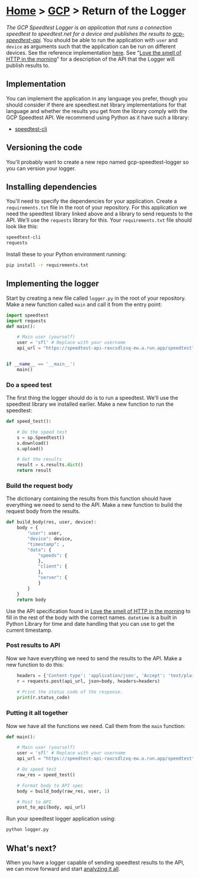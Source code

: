 [Home](../) > [GCP](index) > Return of the Logger
=======================================================
_The GCP Speedtest Logger is an application that runs a connection speedtest to speedtest.net for a device and publishes the results to [gcp-speedtest-api](love-the-smell-of-http)._ 
You should be able to run the application with `user` and `device` as arguments such that the application can be run on different devices.
See the reference implementation [here](https://github.com/cx-cloud-101/gcp-speedtest-logger).
See "[Love the smell of HTTP in the morning](love-the-smell-of-http)" for a description of the API that the Logger will publish results to.

Implementation
------------------------
You can implement the application in any language you prefer, though you should consider if there are speedtest.net library implementations for 
that language and whether the results you get from the library comply with the GCP Speedtest API. We recommend using Python as it have such a library:

* [speedtest-cli](https://github.com/sivel/speedtest-cli)


Versioning the code
-------------------
You'll probably want to create a new repo named gcp-speedtest-logger so you can version your logger.

Installing dependencies
-----------------------
You'll need to specify the dependencies for your application. Create a `requirements.txt` file in the root of your repository. For this application we 
need the speedtest library linked above and a library to send requests to the API. We'll use the `requests` library for this. Your 
`requirements.txt` file should look like this:

```bash
speedtest-cli
requests
```

Install these to your Python environment running: 

```bash
pip install -r requirements.txt
```

Implementing the logger
-----------------------
Start by creating a new file called `logger.py` in the root of your repository. Make a new function called `main` and call it from the entry point:

```python
import speedtest
import requests
def main():

    # Main user (yourself)
    user = 'sfl' # Replace with your username
    api_url = "https://speedtest-api-raxcsdlzxq-ew.a.run.app/speedtest" # Replace with your API URL


if __name__ == '__main__':
    main()
```

### Do a speed test
The first thing the logger should do is to run a speedtest. We'll use the speedtest library we installed earlier. Make a new function to
run the speedtest:

```python
def speed_test():

    # Do the speed test
    s = sp.Speedtest()
    s.download()
    s.upload()

    # Get the results
    result = s.results.dict()
    return result
```

### Build the request body
The dictionary containing the results from this function should have everything we need to send to the API. Make a new function to build the 
request body from the results.

```python
def build_body(res, user, device):
    body = { 
        "user": user,
        "device": device,
        "timestamp": ,
        "data": {
            "speeds": {
            },
            "client": {
            },
            "server": {
            }
        }
    }
    return body
```

Use the API specification found in [Love the smell of HTTP in the morning](love-the-smell-of-http) to fill in the rest of the body with the correct names.
`datetime` is a built in Python Library for time and date handling that you can use to get the current timestamp.

### Post results to API
Now we have everything we need to send the results to the API. Make a new function to do this:

```python
    headers = {'Content-type': 'application/json', 'Accept': 'text/plain'}
    r = requests.post(api_url, json=body, headers=headers)
    
    # Print the status code of the response.
    print(r.status_code)
```

### Putting it all together
Now we have all the functions we need. Call them from the `main` function:

```python
def main():

    # Main user (yourself)
    user = 'sfl' # Replace with your username
    api_url = "https://speedtest-api-raxcsdlzxq-ew.a.run.app/speedtest" # Replace with your API URL

    # Do speed test
    raw_res = speed_test()

    # Format body to API spec
    body = build_body(raw_res, user, 1)

    # Post to API
    post_to_api(body, api_url)
```

Run your speedtest logger application using:

```bash
python logger.py
```

What's next?
------------
When you have a logger capable of sending speedtest results to the API, we can move forward and start [analyzing it all](analyzing-it-all).
